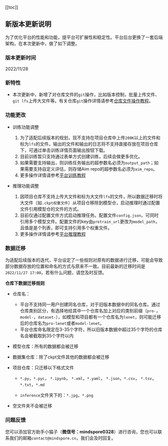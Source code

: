 [[toc]]

## 新版本更新说明

为了优化平台的性能和功能，提平台可扩展性和稳定性。平台后台更换了一套后端架构，在本次更新中，做了如下调整。



### 版本更新时间

2022/11/28



### 新特性

- 本次更新中，新增了对仓库文件的`git`操作，比如版本控制，批量上传文件、`git lfs`上传大文件等。有关仓库`git`操作详情请参考[仓库文件操作教程](https://xihe-docs.mindspore.cn/zh/tutorial/repo)。



### 功能更改

- 训练功能调整
  1. 为了适配后续版本的规划，现不支持在项目仓库中上传`200K`以上的文件和标为`lfs`的文件。输出的文件和输出的日志将不支持直接存放在项目仓库下，可通过单击训练详情页面输出按钮下载。
  2. 目前训练暂只支持通过表单方式创建训练，后续会做更多优化。
  3. 如果需要支持输出，则训练任务输出的超参数名必须为`output_path`；如果需要支持自定义评估，则存储Aim repo的超参数名必须为`aim_repo`。
  4. 更多操作详情请参考[平台训练教程](https://xihe-docs.mindspore.cn/zh/tutorial/train)

- 推理功能调整
  1. 因项目仓库不支持上传大文件和标为大文件`lfs`的文件，所以数据迁移时将大文件（如`.ckpt权重文件`）从项目仓移除到模型仓，启动推理时通过配置文件引用模型仓的文件的方式。
  2. 目前仅通过配置文件方式启动推理任务。配置文件`config.json`，可同时引用多个模型文件。配置文件的key由`pretrain_url`更改为`model_path`，且值是是个列表，即可支持引用多个权重文件。
  3. 更多操作详情请参考[平台推理教程](https://xihe-docs.mindspore.cn/zh/tutorial/inference)



### 数据迁移

为适配后续版本的迭代，平台设定了一些规则对原有的数据进行迁移，可能会导致部分数据存放的位置和命名的方式与原来不一致。目前最新的迁移时间是`2022/11/27 17:00`，若有什么问题，请您及时反馈。

**仓库下数据迁移规则**

- 仓库名：
  - 平台不支持同一用户创建同名仓库，对于旧版本数据中的同名仓库。通过仓库类别区分，有选择地给其中一个仓库名加上对应的类别前缀（`pro-`，`model-`，`dataset-`），如模型和项目都有一个仓库名为`lenet`，则可能迁移后的仓库名为`pro-lenet`或者`model-lenet`。
  - 平台仓库命名限定在3-35个字符，所以旧版本数据中超过35个字符的仓库名会被截取到35个字符以内

- 模型仓库：所有的数据都会被迁移

- 数据集仓库：除了ckpt文件其他的数据都会被迁移

- 项目仓库：只迁移以下格式文件

  - `*.py`，`*.pyc`， `*.ipynb`， `*.xml`，`*.yaml`， `*.json`，`*.csv`， `*.tsv`，`*.txt`，`*.md` 

  - `inference`文件夹下的：`*.jpg`，`*.png`

- 空文件夹不会被迁移



### 问题反馈

您可以添加官方助手小猫子（**微信号：mindspore0328**）进行咨询，您也可以联系我们的邮箱`contact@mindspore.cn`，我们会及时回复。



